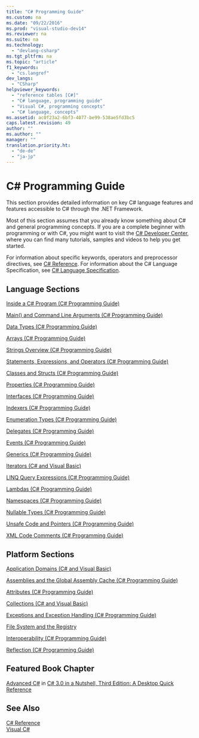```yaml
---
title: "C# Programming Guide"
ms.custom: na
ms.date: "09/22/2016"
ms.prod: "visual-studio-dev14"
ms.reviewer: na
ms.suite: na
ms.technology: 
  - "devlang-csharp"
ms.tgt_pltfrm: na
ms.topic: "article"
f1_keywords: 
  - "cs.langref"
dev_langs: 
  - "CSharp"
helpviewer_keywords: 
  - "reference tables [C#]"
  - "C# language, programming guide"
  - "Visual C#, programming concepts"
  - "C# language, concepts"
ms.assetid: ac0f23a2-6bf3-4077-be99-538ae5fd3bc5
caps.latest.revision: 49
author: ""
ms.author: ""
manager: ""
translation.priority.ht: 
  - "de-de"
  - "ja-jp"
---
```

# C# Programming Guide
This section provides detailed information on key C# language features and features accessible to C# through the .NET Framework.  
  
 Most of this section assumes that you already know something about C# and general programming concepts. If you are a complete beginner with programming or with C#, you might want to visit the [C# Developer Center](http://go.microsoft.com/fwlink/?linkid=95125), where you can find many tutorials, samples and videos to help you get started.  
  
 For information about specific keywords, operators and preprocessor directives, see [C# Reference](../vs140/csharp-reference.md). For information about the C# Language Specification, see [C# Language Specification](../vs140/csharp-language-specification.md).  
  
## Language Sections  
 [Inside a C# Program (C# Programming Guide)](../vs140/inside-a-csharp-program.md)  
  
 [Main() and Command Line Arguments (C# Programming Guide)](../vs140/main---and-command-line-arguments--csharp-programming-guide-.md)  
  
 [Data Types (C# Programming Guide)](../vs140/types--csharp-programming-guide-.md)  
  
 [Arrays (C# Programming Guide)](../vs140/arrays--csharp-programming-guide-.md)  
  
 [Strings Overview (C# Programming Guide)](../vs140/strings--csharp-programming-guide-.md)  
  
 [Statements, Expressions, and Operators (C# Programming Guide)](../vs140/statements--expressions--and-operators--csharp-programming-guide-.md)  
  
 [Classes and Structs (C# Programming Guide)](../vs140/classes-and-structs--csharp-programming-guide-.md)  
  
 [Properties (C# Programming Guide)](../vs140/properties--csharp-programming-guide-.md)  
  
 [Interfaces (C# Programming Guide)](../vs140/interfaces--csharp-programming-guide-.md)  
  
 [Indexers (C# Programming Guide)](../vs140/indexers--csharp-programming-guide-.md)  
  
 [Enumeration Types (C# Programming Guide)](../vs140/enumeration-types--csharp-programming-guide-.md)  
  
 [Delegates (C# Programming Guide)](../vs140/delegates--csharp-programming-guide-.md)  
  
 [Events (C# Programming Guide)](../vs140/events--csharp-programming-guide-.md)  
  
 [Generics (C# Programming Guide)](../vs140/generics--csharp-programming-guide-.md)  
  
 [Iterators (C# and Visual Basic)](../vs140/iterators--csharp-and-visual-basic-.md)  
  
 [LINQ Query Expressions (C# Programming Guide)](../vs140/linq-query-expressions--csharp-programming-guide-.md)  
  
 [Lambdas (C# Programming Guide)](../vs140/lambda-expressions--csharp-programming-guide-.md)  
  
 [Namespaces (C# Programming Guide)](../vs140/namespaces--csharp-programming-guide-.md)  
  
 [Nullable Types (C# Programming Guide)](../vs140/nullable-types--csharp-programming-guide-.md)  
  
 [Unsafe Code and Pointers (C# Programming Guide)](../vs140/unsafe-code-and-pointers--csharp-programming-guide-.md)  
  
 [XML Code Comments (C# Programming Guide)](../vs140/xml-documentation-comments--csharp-programming-guide-.md)  
  
## Platform Sections  
 [Application Domains (C# and Visual Basic)](assetId:///1bc2939a-79db-4a4a-a677-4a2ce6de2b1e)  
  
 [Assemblies and the Global Assembly Cache (C# Programming Guide)](../vs140/assemblies-and-the-global-assembly-cache--csharp-and-visual-basic-.md)  
  
 [Attributes (C# Programming Guide)](../vs140/attributes--csharp-and-visual-basic-.md)  
  
 [Collections (C# and Visual Basic)](../vs140/collections--csharp-and-visual-basic-.md)  
  
 [Exceptions and Exception Handling (C# Programming Guide)](../vs140/exceptions-and-exception-handling--csharp-programming-guide-.md)  
  
 [File System and the Registry](../vs140/file-system-and-the-registry--csharp-programming-guide-.md)  
  
 [Interoperability (C# Programming Guide)](../vs140/interoperability--csharp-programming-guide-.md)  
  
 [Reflection (C# Programming Guide)](../vs140/reflection--csharp-and-visual-basic-.md)  
  
## Featured Book Chapter  
 [Advanced C#](http://go.microsoft.com/fwlink/?LinkId=195407) in [C# 3.0 in a Nutshell, Third Edition: A Desktop Quick Reference](http://go.microsoft.com/fwlink/?LinkId=195406)  
  
## See Also  
 [C# Reference](../vs140/csharp-reference.md)   
 [Visual C#](../vs140/csharp.md)